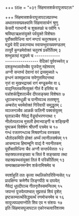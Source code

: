 +++
title = "०३९ सिंहमासशर्करापूजापटलः"

+++
सिंहमासशर्करापूजापटलप्रारम्भः    
अथातस्सम्प्रवक्ष्यामि सिंहमासार्चनं श्रुणु  
केसरी गतभानौ च शुक्लपक्षे च पर्वणि १  
श्रविष्ठाऋक्षसंयुक्ते पर्वयुक्ते विशेषतः  
पूर्वोक्तविधिना यागं मण्टपं चतुरश्रकम् २  
मद्ध्ये वेदिं प्रकल्प्याथ स्वायम्भुवाख्यमण्डलम्  
तत्पूर्वे कुण्डमेवोक्तं चतुरश्रं प्रकीर्तितम् ३  
शम्भुकाष्ठं मद्ध्यमे च -------------  
----------------- वेदिकां पूर्ववच्चरेत् ४  
दशकुम्भन्न्यसेच्चैव पूजयेत्तु महेश्वरम्  
अग्नौ सन्तर्प्य देवानां वरं द्रव्यमुच्यते ५  
इन्धनं कामवृक्षञ्च सवेणुसमिदन्तथा  
नृत्तं वा मुखभद्राख्यं रागं मण्डूकमेव वा ६  
वाद्यन्तिलकमित्युक्तं गीतं वै हरिमेव च  
पर्न्नाशर्कद्विशतञ्चैव दीपसङ्ख्या विशेषतः ७  
धूपञ्चन्दनधूळी च पानीय्यञ्च ततश्शृणु  
अम्बरोत् भवमेवोक्तं गिरिवापी समुद्धृतम् ८  
व्यञ्जनञ्चैव आळर्कं फलिनी पक्वसंयुतम्  
घृतान्नञ्चैव नैवेद्यं वैडूर्याभरणन्तथा ९  
नीलोत्पलञ्च मुसली हेमाभ्याङ्गी च शङ्खिनी  
पुष्पक्रमं विशेषेण श्रीपर्णी पत्रमेव च १०  
गन्धं रजतगन्धञ्च मिश्रवर्णञ्च वस्त्रकम्  
धौतोदकमिति प्रोक्तं अर्घ्यं त्वानीलसर्षपम् ११  
आचम्यञ्च हिमाम्बूनि वाद्यं वै नवनीतकम्  
पूर्वोक्तविधिना चैव अग्नौ सन्तर्पयेत्ततः १२  
सहस्रफलसङ्ख्या च सितं वै सङ्ख्यया तथा  
सहस्रप्रस्थसंयुक्तं तिलं वै परिकीर्तितम् १३  
सम्यक्क्षाळनमन्त्रेण शर्करामिश्रमेव च  

स्पर्शाहुतिं ततः कृत्वा स्थलिकोपरिविन्यसेत् १४  
प्रादक्षिण्य क्रमेणैव लिङ्गपीठे च दापयेत्  
नैवेद्यं धूपदीपञ्च गीतनृत्तैस्समन्वितम् १५  
जपान्तं पूजयेत्पश्चात् सुप्रसन्नं शिवं दृशेत्  
इष्टकाम्यार्त्थसिद्ध्यर्त्थं रणमोचनमेव च १६  
सायुज्यपदमाप्नोति शिव एव न संशयः १७  
इति सिंहमासपूजापटल एकोनचत्वारिंशत्तमः  
